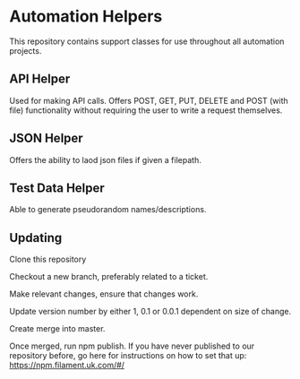 # Automation Helpers

This repository contains support classes for use throughout all automation projects.

## API Helper

Used for making API calls.  Offers POST, GET, PUT, DELETE and POST (with file) functionality without requiring the user to write a request themselves.

## JSON Helper

Offers the ability to laod json files if given a filepath.

## Test Data Helper

Able to generate pseudorandom names/descriptions.

## Updating
Clone this repository

Checkout a new branch, preferably related to a ticket.

Make relevant changes, ensure that changes work.

Update version number by either 1, 0.1 or 0.0.1 dependent on size of change.

Create merge into master.

Once merged, run npm publish.  If you have never published to our repository before, go here for instructions on how to set that up: https://npm.filament.uk.com/#/